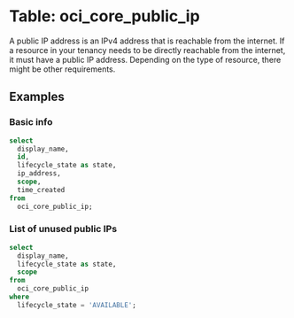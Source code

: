 # Table: oci_core_public_ip

A public IP address is an IPv4 address that is reachable from the internet. If a resource in your tenancy needs to be directly reachable from the internet, it must have a public IP address. Depending on the type of resource, there might be other requirements.

## Examples

### Basic info

```sql
select
  display_name,
  id,
  lifecycle_state as state,
  ip_address,
  scope,
  time_created
from
  oci_core_public_ip;
```


### List of unused public IPs

```sql
select
  display_name,
  lifecycle_state as state,
  scope
from
  oci_core_public_ip
where
  lifecycle_state = 'AVAILABLE';
```
